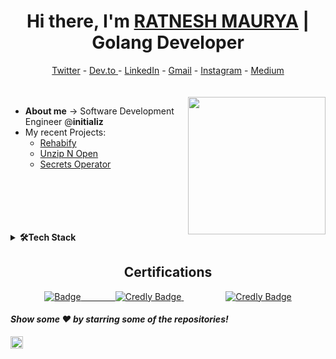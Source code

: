 <h1 align="center"> Hi there, I'm <a href="https://www.linkedin.com/in/ratnesh-maurya/">RATNESH MAURYA</a>  | Golang Developer </h1>

<!-- Social Media  -->
<div align="center">
    <a href="https://twitter.com/ratnesh_maurya_">Twitter</a> -
    <a href="https://dev.to/ratneshmaurya">Dev.to </a> -
    <a href="https://www.linkedin.com/in/ratnesh-maurya/">LinkedIn</a> -
    <a href="mailto:ratneshmaurya2311@gmail.com">Gmail</a> -
    <a href="https://www.instagram.com/ratnesh_maury/">Instagram</a> -
    <a href="https://medium.com/@ratneshmaurya2311">Medium</a> 
</div>


<br>
<br>
<!-- About Me section  -->
 <img align="right" height="220rem" src="https://stats.quine.sh/ratnesh-maurya/github?theme=light"  />

        

- **About me** -> Software Development Engineer @**initializ**
- My recent Projects:
  - [Rehabify](https://github.com/Ratnesh-Team/Rehabify)
  - [Unzip N Open](https://github.com/ratnesh-maurya/Unzip_N_Open)
  - [Secrets Operator](https://github.com/initializ/secrets-operator)


<br>
<br>
<br>
<br>
<br>


<!-- Programming languages  -->



 <details>
<summary><b>🛠Tech Stack</b></summary><br>
<h2 align="center">Programming Languages and Tools I use</h2>
<p align="center">
	<img src="https://img.shields.io/badge/Go-00ADD8?logo=go&logoColor=white&style=for-the-badge" height="30" alt="go logo"  />
  <img width="3" />
	  <img src="https://img.shields.io/badge/TypeScript-3178C6?logo=typescript&logoColor=white&style=for-the-badge" height="30" alt="typescript logo"  />
  <img width="3" />
	 <img src="https://img.shields.io/badge/Kubernetes-326CE3?logo=kubernetes&logoColor=white&style=for-the-badge" height="30" alt="kubernetes logo"  />
  <img width="3" />
	<img src="https://img.shields.io/badge/Docker-3096ED?logo=docker&logoColor=white&style=for-the-badge" height="30" alt="docker logo"  />
  <img width="3" />
  <img src="https://img.shields.io/badge/Amazon AWS-232F3E?logo=amazonaws&logoColor=white&style=for-the-badge" height="30" alt="amazonwebservices logo"  />
  <img width="3" />
  <img src="https://img.shields.io/badge/Git-F03032?logo=git&logoColor=white&style=for-the-badge" height="30" alt="git logo"  />
  <img width="3" />
  <img src="https://img.shields.io/badge/GitHub-181717?logo=github&logoColor=white&style=for-the-badge" height="30" alt="github logo"  />
  <img width="3" />
  <img src="https://img.shields.io/badge/MySQL-00000F?style=for-the-badge&logo=mysql&logoColor=white" height="30" alt="sql logo"  />
  <img width="3" />
	<img src="https://img.shields.io/badge/Python-3776AB?style=for-the-badge&logo=python&logoColor=white" height="30" alt="sql logo"  />
  <img width="3" />
   <img src="https://img.shields.io/badge/MongoDB-4EA94B?style=for-the-badge&logo=mongodb&logoColor=white" height="30" alt="sql logo"  />
  <img width="3" />
  <img src="https://img.shields.io/badge/Figma-F30E1E?logo=figma&logoColor=white&style=for-the-badge" height="30" alt="figma logo"  />
  <img width="3" />
  <img src="https://img.shields.io/badge/Jira-0032CC?logo=jira&logoColor=white&style=for-the-badge" height="30" alt="jira logo"  />
  <img width="3" />
  <img src="https://img.shields.io/badge/Visual Studio Code-007ACC?logo=visualstudiocode&logoColor=white&style=for-the-badge" height="30" alt="vscode logo"  />
  <img width="3" />
  <img src="https://img.shields.io/badge/Linux-FCC630?logo=linux&logoColor=black&style=for-the-badge" height="30" alt="linux logo"  />
  <img width="3" />
</div>
 </details>

<h2 align="center"> Certifications
</h2>

<div align="center">
  <a href="https://www.credly.com/badges/0feb784b-3712-41ad-8666-8e3b01ed17f8">
    <img src="https://images.credly.com/size/220x220/images/6b924fae-3cd7-4233-b012-97413c62c85d/blob" alt="Badge">
	  &nbsp;&nbsp;&nbsp;&nbsp;&nbsp;&nbsp;&nbsp;&nbsp;&nbsp;&nbsp;&nbsp;&nbsp;
  </a>
  <a href="https://www.credly.com/badges/2d49d590-5c98-4e64-915b-e9ca3e50ec62">
    <img src="https://images.credly.com/size/220x220/images/0e284c3f-5164-4b21-8660-0d84737941bc/image.png" alt="Credly Badge">
  </a>
	&nbsp;&nbsp;&nbsp;&nbsp;&nbsp;&nbsp;&nbsp;&nbsp;&nbsp;&nbsp;&nbsp;&nbsp;&nbsp;&nbsp;&nbsp;&nbsp;
  <a href="https://www.credly.com/badges/af06b77a-d878-48be-85a1-ea37bb893aaf">
    <img src="https://images.credly.com/size/220x220/images/ee986187-6637-45e9-8184-8382dc117432/blob" alt="Credly Badge">
  </a>
</div>





#### *Show some ❤️ by starring some of the repositories!*


<img height="20em" src="https://profile-counter.glitch.me/{ratnesh-maurya}/count.svg" alt="ratnesh github views" />

